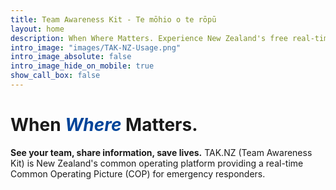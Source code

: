 ```yaml
---
title: Team Awareness Kit - Te mōhio o te rōpū
layout: home
description: When Where Matters. Experience New Zealand's free real-time location service for emergency responders.
intro_image: "images/TAK-NZ-Usage.png"
intro_image_absolute: false
intro_image_hide_on_mobile: true
show_call_box: false
---
```

# When <span style="color:#004499">*Where*</span> Matters.

**See your team, share information, save lives.** TAK.NZ (Team Awareness Kit) is New Zealand's common operating platform providing a real-time Common Operating Picture (COP) for emergency responders.
